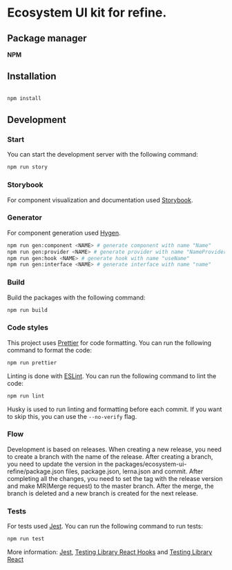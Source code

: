 # Ecosystem UI kit for refine.

## Package manager
**NPM**

## Installation

```bash

npm install

```

## Development

### Start
You can start the development server with the following command:
```bash
npm run story
```

### Storybook
For component visualization and documentation used [Storybook](https://storybook.js.org/).

### Generator
For component generation used [Hygen](http://www.hygen.io/docs/templates).

```bash
npm run gen:component <NAME> # generate component with name "Name"
npm run gen:provider <NAME> # generate provider with name "NameProvider"
npm run gen:hook <NAME> # generate hook with name "useName"
npm run gen:interface <NAME> # generate interface with name "name"
```


### Build

Build the packages with the following command:
```bash
npm run build
```

### Code styles
This project uses [Prettier](https://prettier.io/) for code formatting. You can run the following command to format the code:
```bash
npm run prettier
```

Linting is done with [ESLint](https://eslint.org/). You can run the following command to lint the code:
```bash
npm run lint
```

Husky is used to run linting and formatting before each commit. If you want to skip this, you can use the `--no-verify` flag.


### Flow
Development is based on releases.
When creating a new release, you need to create a branch with the name of the release.
After creating a branch, you need to update the version in the packages/ecosystem-ui-refine/package.json files,
package.json, lerna.json and commit.
After completing all the changes, you need to set the tag with the release version and make MR(Merge request) to the master branch.
After the merge, the branch is deleted and a new branch is created for the next release.


### Tests

For tests used [Jest](https://jestjs.io/). You can run the following command to run tests:
```bash
npm run test
```
More information: [Jest](https://jestjs.io/), [Testing Library React Hooks](https://react-hooks-testing-library.com/)
and [Testing Library React](https://testing-library.com/docs/react-testing-library/intro/)